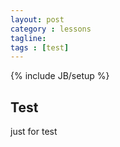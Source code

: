 ```yaml
---
layout: post
category : lessons
tagline:
tags : [test]
---
```

{% include JB/setup %}

## Test 

just for test